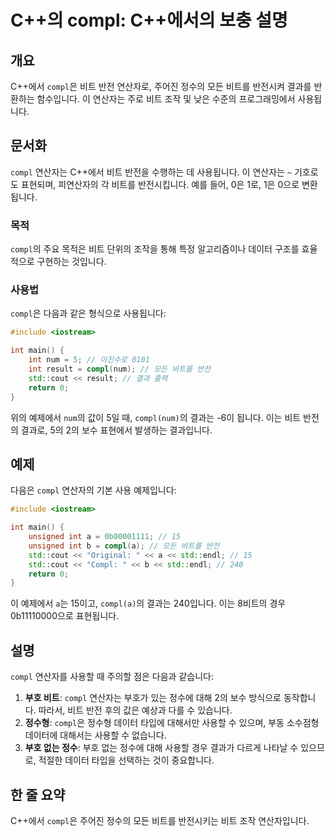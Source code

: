 <!--
Meta Description: # C++의 compl: C++에서의 보충 설명 ## 개요 C++에서 `compl`은 비트 반전 연산자로, 주어진 정수의 모든 비트를 반전시켜 결과를 반환하는 함수입니다. 이 연산자는 주로 비트 조작 및 낮은 수준의 프로그래밍에서 사용됩니다. ## 문서화 `compl`...
Meta Keywords: compl, int, 비트를, std, 연산자는
-->

# C++의 compl: C++에서의 보충 설명

## 개요
C++에서 `compl`은 비트 반전 연산자로, 주어진 정수의 모든 비트를 반전시켜 결과를 반환하는 함수입니다. 이 연산자는 주로 비트 조작 및 낮은 수준의 프로그래밍에서 사용됩니다.

## 문서화
`compl` 연산자는 C++에서 비트 반전을 수행하는 데 사용됩니다. 이 연산자는 `~` 기호로도 표현되며, 피연산자의 각 비트를 반전시킵니다. 예를 들어, 0은 1로, 1은 0으로 변환됩니다. 

### 목적
`compl`의 주요 목적은 비트 단위의 조작을 통해 특정 알고리즘이나 데이터 구조를 효율적으로 구현하는 것입니다.

### 사용법
`compl`은 다음과 같은 형식으로 사용됩니다:

```cpp
#include <iostream>

int main() {
    int num = 5; // 이진수로 0101
    int result = compl(num); // 모든 비트를 반전
    std::cout << result; // 결과 출력
    return 0;
}
```

위의 예제에서 `num`의 값이 5일 때, `compl(num)`의 결과는 -6이 됩니다. 이는 비트 반전의 결과로, 5의 2의 보수 표현에서 발생하는 결과입니다.

## 예제
다음은 `compl` 연산자의 기본 사용 예제입니다:

```cpp
#include <iostream>

int main() {
    unsigned int a = 0b00001111; // 15
    unsigned int b = compl(a); // 모든 비트를 반전
    std::cout << "Original: " << a << std::endl; // 15
    std::cout << "Compl: " << b << std::endl; // 240
    return 0;
}
```

이 예제에서 `a`는 15이고, `compl(a)`의 결과는 240입니다. 이는 8비트의 경우 0b11110000으로 표현됩니다.

## 설명
`compl` 연산자를 사용할 때 주의할 점은 다음과 같습니다:

1. **부호 비트**: `compl` 연산자는 부호가 있는 정수에 대해 2의 보수 방식으로 동작합니다. 따라서, 비트 반전 후의 값은 예상과 다를 수 있습니다.
2. **정수형**: `compl`은 정수형 데이터 타입에 대해서만 사용할 수 있으며, 부동 소수점형 데이터에 대해서는 사용할 수 없습니다.
3. **부호 없는 정수**: 부호 없는 정수에 대해 사용할 경우 결과가 다르게 나타날 수 있으므로, 적절한 데이터 타입을 선택하는 것이 중요합니다.

## 한 줄 요약
C++에서 `compl`은 주어진 정수의 모든 비트를 반전시키는 비트 조작 연산자입니다.